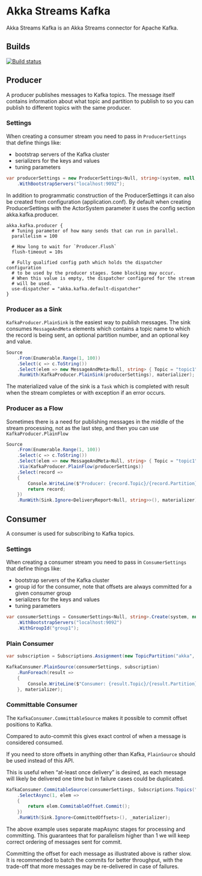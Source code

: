 # Akka Streams Kafka

Akka Streams Kafka is an Akka Streams connector for Apache Kafka.

## Builds
[![Build status](https://ci.appveyor.com/api/projects/status/0glh2fi8uic17vl4/branch/dev?svg=true)](https://ci.appveyor.com/project/akkadotnet-contrib/akka-streams-kafka/branch/dev)

## Producer

A producer publishes messages to Kafka topics. The message itself contains information about what topic and partition to publish to so you can publish to different topics with the same producer.

### Settings

When creating a consumer stream you need to pass in `ProducerSettings` that define things like:

- bootstrap servers of the Kafka cluster
- serializers for the keys and values
- tuning parameters

```C#
var producerSettings = new ProducerSettings<Null, string>(system, null, new StringSerializer(Encoding.UTF8))
    .WithBootstrapServers("localhost:9092");
```

In addition to programmatic construction of the ProducerSettings it can also be created from configuration (application.conf). By default when creating ProducerSettings with the ActorSystem parameter it uses the config section akka.kafka.producer.

```
akka.kafka.producer {
  # Tuning parameter of how many sends that can run in parallel.
  parallelism = 100

  # How long to wait for `Producer.Flush`
  flush-timeout = 10s
  
  # Fully qualified config path which holds the dispatcher configuration
  # to be used by the producer stages. Some blocking may occur.
  # When this value is empty, the dispatcher configured for the stream
  # will be used.
  use-dispatcher = "akka.kafka.default-dispatcher"
}
```

### Producer as a Sink
`KafkaProducer.PlainSink` is the easiest way to publish messages. The sink consumes `MessageAndMeta` elements which contains a topic name to which the record is being sent, an optional partition number, and an optional key and value.

```C#
Source
    .From(Enumerable.Range(1, 100))
    .Select(c => c.ToString())
    .Select(elem => new MessageAndMeta<Null, string> { Topic = "topic1", Message = new MessageAndMeta<Null, string> { Value = elem } })
    .RunWith(KafkaProducer.PlainSink(producerSettings), materializer);
```
The materialized value of the sink is a `Task` which is completed with result when the stream completes or with exception if an error occurs.

### Producer as a Flow
Sometimes there is a need for publishing messages in the middle of the stream processing, not as the last step, and then you can use `KafkaProducer.PlainFlow`

```C#
Source
    .From(Enumerable.Range(1, 100))
    .Select(c => c.ToString())
    .Select(elem => new MessageAndMeta<Null, string> { Topic = "topic1", Message = new MessageAndMeta<Null, string> { Value = elem } })
    .Via(KafkaProducer.PlainFlow(producerSettings))
    .Select(record =>
    {
        Console.WriteLine($"Producer: {record.Topic}/{record.Partition} {record.Offset}: {record.Value}");
        return record;
    })
    .RunWith(Sink.Ignore<DeliveryReport<Null, string>>(), materializer);
```

## Consumer

A consumer is used for subscribing to Kafka topics.

### Settings 
When creating a consumer stream you need to pass in `ConsumerSettings` that define things like:

- bootstrap servers of the Kafka cluster
- group id for the consumer, note that offsets are always committed for a given consumer group
- serializers for the keys and values
- tuning parameters

```C#
var consumerSettings = ConsumerSettings<Null, string>.Create(system, null, new StringDeserializer(Encoding.UTF8))
    .WithBootstrapServers("localhost:9092")
    .WithGroupId("group1");
```

### Plain Consumer
```C#
var subscription = Subscriptions.Assignment(new TopicPartition("akka", 0));

KafkaConsumer.PlainSource(consumerSettings, subscription)
    .RunForeach(result =>
    {
        Console.WriteLine($"Consumer: {result.Topic}/{result.Partition} {result.Offset}: {result.Value}");
    }, materializer);
```

### Committable Consumer
The `KafkaConsumer.CommittableSource` makes it possible to commit offset positions to Kafka.

Compared to auto-commit this gives exact control of when a message is considered consumed.

If you need to store offsets in anything other than Kafka, `PlainSource` should be used instead of this API.

This is useful when “at-least once delivery” is desired, as each message will likely be delivered one time but in failure cases could be duplicated.

```C#
KafkaConsumer.CommitableSource(consumerSettings, Subscriptions.Topics("topic1"))
    .SelectAsync(1, elem =>
    {
        return elem.CommitableOffset.Commit();
    })
    .RunWith(Sink.Ignore<CommittedOffsets>(), _materializer);
```
The above example uses separate mapAsync stages for processing and committing. This guarantees that for parallelism higher than 1 we will keep correct ordering of messages sent for commit.

Committing the offset for each message as illustrated above is rather slow. It is recommended to batch the commits for better throughput, with the trade-off that more messages may be re-delivered in case of failures.
